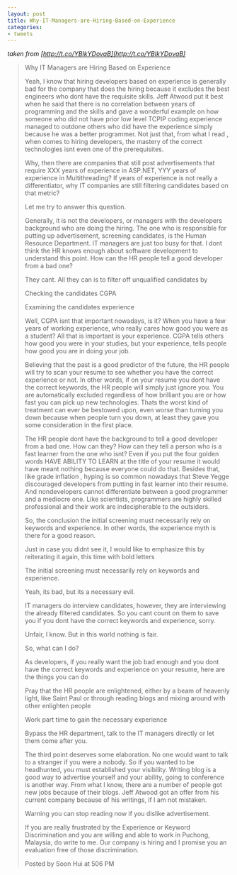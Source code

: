 ```yaml
---
layout: post
title: Why-IT-Managers-are-Hiring-Based-on-Experience
categories:
- tweets
---
```

*taken from [http://t.co/YBIkYDovaB](http://t.co/YBIkYDovaB)*
>Why IT Managers  are Hiring Based on Experience
>
>Yeah, I know that hiring developers based on experience is generally bad for the company that does the hiring because it excludes the best engineers who dont have the requisite skills. Jeff Atwood put it best when he said that there is no correlation between years of programming and the skills and gave a wonderful example on how someone who did not have prior low level TCPIP coding experience managed to outdone others who did have the experience simply because he was a better programmer.  Not just that, from what I read , when comes to hiring developers, the mastery of the correct technologies isnt even one of the prerequisites.
>
>Why, then there are companies that still post advertisements that require XXX years of experience in ASP.NET, YYY years of experience in Multithreading? If years of experience is not really a differentiator, why IT companies are still filtering candidates based on that metric?
>
>Let me try to answer this question.
>
>Generally, it is not the developers, or managers with the developers background who are doing the hiring. The one who is responsible for putting up advertisement, screening candidates, is the Human Resource Department. IT managers are just too busy for that. I dont think the HR knows enough about software development to understand this point. How can the HR people tell a good developer from a bad one?
>
>They cant. All they can is to filter off unqualified candidates by
>
>Checking the candidates CGPA
>
>Examining the candidates experience
>
>Well, CGPA isnt that important nowadays, is it? When you have a few years of working experience, who really cares how good you were as a student? All that is important is your experience. CGPA tells others how good you were in your studies, but your experience, tells people how good you are in doing your job.
>
>Believing that the past is a good predictor of the future, the HR people will try to scan your resume to see whether you have the correct experience or not. In other words, if on your resume you dont have the correct keywords, the HR people will simply just ignore you. You are automatically excluded regardless of how brilliant you are or how fast you can pick up new technologies. Thats the worst kind of treatment can ever be bestowed  upon, even worse than turning you down because when people turn you down, at least they gave you some consideration in the first place.
>
>The HR people dont have the background to tell a good developer from a bad one. How can they? How can they tell a person who is a fast learner from the one who isnt? Even if you put the four golden words HAVE ABILITY TO LEARN at the title of your resume it would have meant nothing because everyone could do that. Besides that, like grade inflation , hyping is so common nowadays that Steve Yegge discouraged developers from putting in fast learner into their resume. And nondevelopers cannot differentiate between a good programmer and a mediocre one. Like scientists, programmers are highly skilled professional and their work are indecipherable to the outsiders.
>
>So, the conclusion the initial screening must necessarily rely on keywords and experience. In other words, the experience myth is there for a good reason.
>
>Just in case you didnt see it, I would like to emphasize this by reiterating it again, this time with bold letters
>
>The initial screening must necessarily rely on keywords and experience.
>
>Yeah, its bad, but its a necessary evil.
>
>IT managers do interview candidates, however, they are interviewing the already filtered candidates. So you cant count on them to save you if you dont have the correct keywords and experience, sorry.
>
>Unfair, I know. But in this world nothing is fair.
>
>So, what can I do?
>
>As developers, if you really want the job bad enough and you dont have the correct keywords and experience on your resume, here are the things you can do
>
>Pray that the HR people are enlightened, either by a beam of heavenly light, like Saint Paul or through reading blogs and mixing around with other enlighten people
>
>Work part time to gain the necessary experience
>
>Bypass the HR department, talk to the IT managers directly or let them come after you.
>
>The third point deserves some elaboration. No one would want to talk to a stranger if you were a nobody. So if you wanted to be headhunted, you must established your visibility. Writing blog is  a good way to advertise yourself and your ability, going to conference is another way. From what I know, there are a number of people got new jobs because of their blogs. Jeff Atwood got an offer from his current company because of his writings, if I am not mistaken.
>
>Warning you can stop reading now if you dislike advertisement.
>
>If you are really frustrated by the Experience or Keyword Discrimination and you are willing and able to work in Puchong, Malaysia, do write to me. Our company is hiring and I promise you an evaluation free of those discrimination.
>
>Posted by Soon Hui at 506 PM 
>
>
